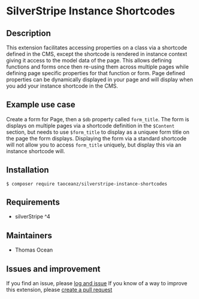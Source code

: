 # SilverStripe Instance Shortcodes

## Description

This extension facilitates accessing properties on a class via a shortcode defined in the CMS, except the shortcode is rendered in instance context giving it access to the model data of the page.
This allows defining functions and forms once then re-using them across multiple pages while defining page specific properties for that function or form.
Page defined properties can be dynamically displayed in your page and will display when you add your instance shortcode in the CMS.

## Example use case

Create a form for Page, then a `$db` property called `form_title`. The form is displays on multiple pages via a shortcode definition in the `$Content` section, but needs to use `$form_title` to display as a uniquee form title on the page the form displays.
Displaying the form via a standard shortcode will not allow you to access `form_title` uniquely, but display this via an instance shortcode will.

## Installation

`$ composer require taoceanz/silverstripe-instance-shortcodes`

## Requirements

- silverStripe ^4

## Maintainers

- Thomas Ocean

## Issues and improvement

If you find an issue, please [log and issue](https://github.com/taoceanz/silverstripe-instance-shortcodes/issues)
If you know of a way to improve this extension, please [create a pull request](https://github.com/taoceanz/silverstripe-instance-shortcodes/pulls)
